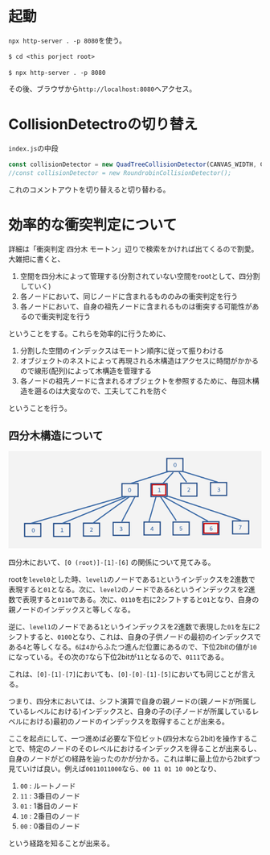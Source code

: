 # 起動

`npx http-server . -p 8080`を使う。

```
$ cd <this porject root>

$ npx http-server . -p 8080
```

その後、ブラウザから`http://localhost:8080`へアクセス。

# CollisionDetectroの切り替え

`index.js`の中段

```js
const collisionDetector = new QuadTreeCollisionDetector(CANVAS_WIDTH, CANVAS_HEIGHT, 2);
//const collisionDetector = new RoundrobinCollisionDetector();
```

これのコメントアウトを切り替えると切り替わる。

# 効率的な衝突判定について

詳細は「衝突判定 四分木 モートン」辺りで検索をかければ出てくるので割愛。
大雑把に書くと、

1. 空間を四分木によって管理する(分割されていない空間をrootとして、四分割していく)
2. 各ノードにおいて、同じノードに含まれるもののみの衝突判定を行う
3. 各ノードにおいて、自身の祖先ノードに含まれるものは衝突する可能性があるので衝突判定を行う

ということをする。これらを効率的に行うために、

1. 分割した空間のインデックスはモートン順序に従って振りわける
2. オブジェクトのネストによって再現される木構造はアクセスに時間がかかるので線形(配列)によって木構造を管理する
3. 各ノードの祖先ノードに含まれるオブジェクトを参照するために、毎回木構造を遡るのは大変なので、工夫してこれを防ぐ

ということを行う。

## 四分木構造について

![draw1](./image/draw1.png)

四分木において、`[0 (root)]-[1]-[6]` の関係について見てみる。

rootを`level0`とした時、`level1`のノードである`1`というインデックスを2進数で表現すると`01`となる。次に、`level2`のノードである`6`というインデックスを2進数で表現すると`0110`である。次に、`0110`を右に2シフトすると`01`となり、自身の親ノードのインデックスと等しくなる。

逆に、`level1`のノードである`1`というインデックスを2進数で表現した`01`を左に2シフトすると、`0100`となり、これは、自身の子供ノードの最初のインデックスである`4`と等しくなる。`6`は`4`からふたつ進んだ位置にあるので、下位2bitの値が`10`になっている。その次の`7`なら下位2bitが`11`となるので、`0111`である。

これは、`[0]-[1]-[7]`においても、`[0]-[0]-[1]-[5]`においても同じことが言える。

つまり、四分木においては、シフト演算で自身の親ノードの(親ノードが所属しているレベルにおける)インデックスと、自身の子の(子ノードが所属しているレベルにおける)最初のノードのインデックスを取得することが出来る。

ここを起点にして、一つ進めば必要な下位ビット(四分木なら2bit)を操作することで、特定のノードのそのレベルにおけるインデックスを得ることが出来るし、自身のノードがどの経路を辿ったのかが分かる。これは単に最上位から2bitずつ見ていけば良い。例えば`0011011000`なら、`00 11 01 10 00`となり、

1. `00` : ルートノード
2. `11` : 3番目のノード
3. `01` : 1番目のノード
4. `10` : 2番目のノード
5. `00` : 0番目のノード

という経路を知ることが出来る。
